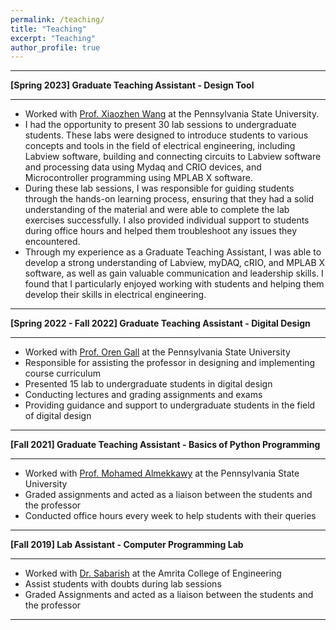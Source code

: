 ```yaml
---
permalink: /teaching/
title: "Teaching"
excerpt: "Teaching"
author_profile: true
---
```


-----
**[Spring 2023] Graduate Teaching Assistant - Design Tool**

-----
*	Worked with [Prof. Xiaozhen Wang](https://www.eecs.psu.edu/departments/directory-detail-g.aspx?q=xbw5192) at the Pennsylvania State University. 
* I had the opportunity to present 30 lab sessions to undergraduate students. These labs were designed to introduce students to various concepts and tools in the field of electrical engineering, including Labview software, building and connecting circuits to Labview software and processing data using Mydaq and CRIO devices, and Microcontroller programming using MPLAB X software.
* During these lab sessions, I was responsible for guiding students through the hands-on learning process, ensuring that they had a solid understanding of the material and were able to complete the lab exercises successfully. I also provided individual support to students during office hours and helped them troubleshoot any issues they encountered.
* Through my experience as a Graduate Teaching Assistant, I was able to develop a strong understanding of Labview, myDAQ, cRIO, and MPLAB X software, as well as gain valuable communication and leadership skills. I found that I particularly enjoyed working with students and helping them develop their skills in electrical engineering.

-----
**[Spring 2022 - Fall 2022] Graduate Teaching Assistant - Digital Design**

-----
*	Worked with [Prof. Oren Gall](https://www.eecs.psu.edu/departments/directory-detail-g.aspx?q=OZG1) at the Pennsylvania State University
* Responsible for assisting the professor in designing and implementing course curriculum
* Presented 15 lab to undergraduate students in digital design
* Conducting lectures and grading assignments and exams
* Providing guidance and support to undergraduate students in the field of digital design

-----
**[Fall 2021] Graduate Teaching Assistant - Basics of Python Programming**

-----
*	Worked with [Prof. Mohamed Almekkawy](https://www.eecs.psu.edu/departments/directory-detail-g.aspx?q=MKA9) at the Pennsylvania State University
* Graded assignments and acted as a liaison between the students and the professor
* Conducted office hours every week to help students with their queries

-----
**[Fall 2019] Lab Assistant - Computer Programming Lab**

-----
*	Worked with [Dr. Sabarish](https://www.amrita.edu/faculty/ba-sabarish/) at the Amrita College of Engineering
* Assist students with doubts during lab sessions 
* Graded Assignments and acted as a liaison between the students and the professor

-----
